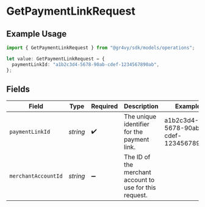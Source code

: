 # GetPaymentLinkRequest

## Example Usage

```typescript
import { GetPaymentLinkRequest } from "@gr4vy/sdk/models/operations";

let value: GetPaymentLinkRequest = {
  paymentLinkId: "a1b2c3d4-5678-90ab-cdef-1234567890ab",
};
```

## Fields

| Field                                                   | Type                                                    | Required                                                | Description                                             | Example                                                 |
| ------------------------------------------------------- | ------------------------------------------------------- | ------------------------------------------------------- | ------------------------------------------------------- | ------------------------------------------------------- |
| `paymentLinkId`                                         | *string*                                                | :heavy_check_mark:                                      | The unique identifier for the payment link.             | a1b2c3d4-5678-90ab-cdef-1234567890ab                    |
| `merchantAccountId`                                     | *string*                                                | :heavy_minus_sign:                                      | The ID of the merchant account to use for this request. |                                                         |